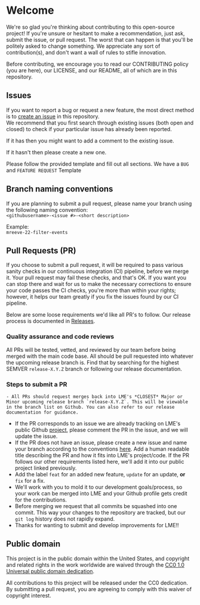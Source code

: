 # Welcome #

We're so glad you're thinking about contributing to this open-source project! If you're unsure or hesitant to make a recommendation, just ask, submit the issue, or pull request. The worst that can happen is that you'll be politely asked to change something. We appreciate any sort of contribution(s), and don't want a wall of rules to stifle innovation.

Before contributing, we encourage you to read our CONTRIBUTING policy (you are here), our LICENSE, and our README, all of which are in this repository.

## Issues 

If you want to report a bug or request a new feature, the most direct method is to [create an issue](https://github.com/cisagov/development-guide/issues) in this repository.  
We recommend that you first search through existing issues (both open and closed) to check if your particular issue has already been reported.  

If it has then you might want to add a comment to the existing issue.  

If it hasn't then please create a new one. 

Please follow the provided template and fill out all sections. We have a `BUG` and `FEATURE REQUEST` Template

## Branch naming conventions

If you are planning to submit a pull request, please name your branch using the following naming convention:  
`<githubusername>-<issue #>-<short description>`  

Example:  
`mreeve-22-filter-events`

## Pull Requests (PR)

If you choose to submit a pull request, it will be required to pass various sanity checks in our continuous integration (CI) pipeline, before we merge it. Your pull request may fail these checks, and that's OK. If you want you can stop there and wait for us to make the necessary corrections to ensure your code passes the CI checks, you're more than within your rights; however, it helps our team greatly if you fix the issues found by our CI pipeline. 

Below are some loose requirements we'd like all PR's to follow. Our release process is documented in [Releases](releases.md).

### Quality assurance and code reviews

All PRs will be tested, vetted, and reviewed by our team before being merged with the main code base. All should be pull requested into whatever the upcoming release branch is. Find that by searching for the highest SEMVER `release-X.Y.Z` branch or following our release documentation.

### Steps to submit a PR
	- All PRs should request merges back into LME's *CLOSEST* Major or Minor upcoming release branch `release-X.Y.Z`. This will be viewable in the branch list on Github. You can also refer to our release documentation for guidance. 
  - If the PR corresponds to an issue we are already tracking on LME's public Github [project](https://github.com/orgs/cisagov/projects/68), please comment the PR in the issue, and we will update the issue. 
  - If the PR does not have an issue, please create a new issue and name your branch according to the conventions [here](#branch-naming-conventions). Add a human readable title describing the PR and how it fits into LME's project/code. If the PR follows our other requirements listed here, we'll add it into our public project linked previously.
  - Add the label `feat` for an added new feature, `update` for an update, **or** `fix` for a fix.
  - We'll work with you to mold it to our development goals/process, so your work can be merged into LME and your Github profile gets credit for the contributions. 
  - Before merging we request that all commits be squashed into one commit. This way your changes to the repository are tracked, but our `git log` history does not rapidly expand. 
  - Thanks for wanting to submit and develop improvements for LME!!

## Public domain 

This project is in the public domain within the United States, and
copyright and related rights in the work worldwide are waived through
the [CC0 1.0 Universal public domain
dedication](https://creativecommons.org/publicdomain/zero/1.0/).

All contributions to this project will be released under the CC0
dedication. By submitting a pull request, you are agreeing to comply
with this waiver of copyright interest.
